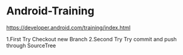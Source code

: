 # Android-Training
https://developer.android.com/training/index.html

1.First Try
Checkout new Branch
2.Second Try
Try commit and push through SourceTree